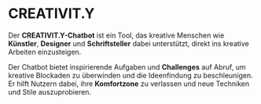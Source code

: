 # CREATIVIT.Y

Der **CREATIVIT.Y-Chatbot** ist ein Tool, das kreative Menschen wie **Künstler**, **Designer** und **Schriftsteller** dabei unterstützt, direkt ins kreative Arbeiten einzusteigen. 

Der Chatbot bietet inspirierende Aufgaben und **Challenges** auf Abruf, um kreative Blockaden zu überwinden und die Ideenfindung zu beschleunigen. Er hilft Nutzern dabei, ihre **Komfortzone** zu verlassen und neue Techniken und Stile auszuprobieren.
